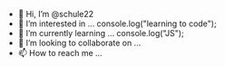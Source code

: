 - 👋 Hi, I’m @schule22
- 👀 I’m interested in ... console.log("learning to code");
- 🌱 I’m currently learning ... console.log("JS");
- 💞️ I’m looking to collaborate on ...
- 📫 How to reach me ...

<!---
schule22/schule22 is a ✨ special ✨ repository because its `README.md` (this file) appears on your GitHub profile.
You can click the Preview link to take a look at your changes.
--->
